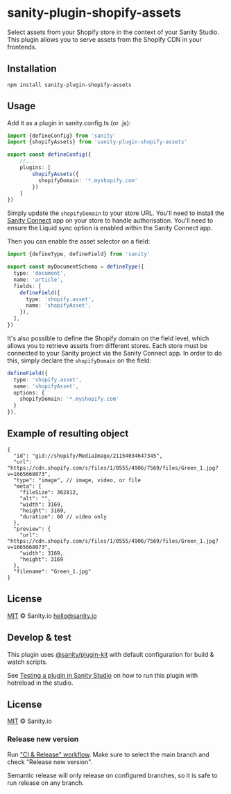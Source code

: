 # sanity-plugin-shopify-assets

Select assets from your Shopify store in the context of your Sanity Studio. This plugin allows you to serve assets from the Shopify CDN in your frontends.

## Installation

```
npm install sanity-plugin-shopify-assets
```

## Usage

Add it as a plugin in sanity.config.ts (or .js):

```ts
import {defineConfig} from 'sanity'
import {shopifyAssets} from 'sanity-plugin-shopify-assets'

export const defineConfig({
    //...
    plugins: [
        shopifyAssets({
          shopifyDomain: '*.myshopify.com'
        })
    ]
})
```

Simply update the `shopifyDomain` to your store URL. You'll need to install the [Sanity Connect](https://www.sanity.io/docs/sanity-connect-for-shopify) app on your store to handle authorisation. You'll need to ensure the Liquid sync option is enabled within the Sanity Connect app.

Then you can enable the asset selector on a field:

```ts
import {defineType, defineField} from 'sanity'

export const myDocumentSchema = defineType({
  type: 'document',
  name: 'article',
  fields: [
    defineField({
      type: 'shopify.asset',
      name: 'shopifyAsset',
    }),
  ],
})
```

It's also possible to define the Shopify domain on the field level, which allows you to retrieve assets from different stores. Each store must be connected to your Sanity project via the Sanity Connect app. In order to do this, simply declare the `shopifyDomain` on the field:

```ts
defineField({
  type: 'shopify.asset',
  name: 'shopifyAsset',
  options: {
    shopifyDomain: '*.myshopify.com'
  }
}),
```

## Example of resulting object

```jsonc
{
  "id": "gid://shopify/MediaImage/21154034647345",
  "url": "https://cdn.shopify.com/s/files/1/0555/4906/7569/files/Green_1.jpg?v=1665668073",
  "type": "image", // image, video, or file
  "meta": {
    "fileSize": 362812,
    "alt": "",
    "width": 3169,
    "height": 3169,
    "duration": 60 // video only
  },
  "preview": {
    "url": "https://cdn.shopify.com/s/files/1/0555/4906/7569/files/Green_1.jpg?v=1665668073",
    "width": 3169,
    "height": 3169
  },
  "filename": "Green_1.jpg"
}
```

## License

[MIT](LICENSE) © Sanity.io <hello@sanity.io>

## Develop & test

This plugin uses [@sanity/plugin-kit](https://github.com/sanity-io/plugin-kit)
with default configuration for build & watch scripts.

See [Testing a plugin in Sanity Studio](https://github.com/sanity-io/plugin-kit#testing-a-plugin-in-sanity-studio)
on how to run this plugin with hotreload in the studio.

## License

[MIT](LICENSE) © Sanity.io

### Release new version

Run ["CI & Release" workflow](https://github.com/sanity-io/sanity-plugin-shopify-assets/actions/workflows/main.yml).
Make sure to select the main branch and check "Release new version".

Semantic release will only release on configured branches, so it is safe to run release on any branch.
